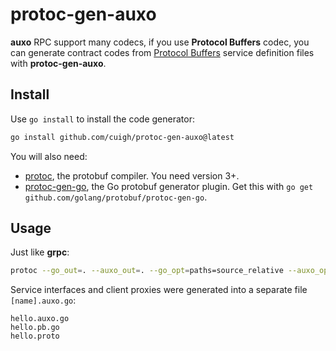 # protoc-gen-auxo

**auxo** RPC support many codecs, if you use **Protocol Buffers** codec, you can generate contract codes from [Protocol Buffers](https://developers.google.com/protocol-buffers/docs/proto3) service definition files with **protoc-gen-auxo**.

## Install

Use `go install` to install the code generator:

```bash
go install github.com/cuigh/protoc-gen-auxo@latest
```

You will also need:

* [protoc](https://github.com/google/protobuf), the protobuf compiler. You need version 3+.
* [protoc-gen-go](https://github.com/golang/protobuf/), the Go protobuf generator plugin. Get this with `go get github.com/golang/protobuf/protoc-gen-go`.

## Usage

Just like **grpc**:

```bash
protoc --go_out=. --auxo_out=. --go_opt=paths=source_relative --auxo_opt=paths=source_relative hello.proto
```

Service interfaces and client proxies were generated into a separate file `[name].auxo.go`:

```
hello.auxo.go
hello.pb.go
hello.proto
```
